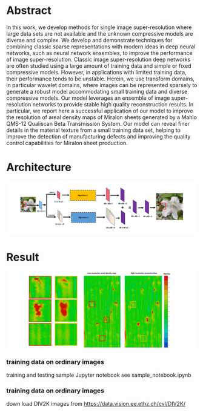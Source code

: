 # Abstract

In this work, we develop methods for single image super-resolution where large data sets are not available and the unknown compressive models are diverse and complex. We develop and demonstrate techniques for combining classic sparse representations with modern ideas in deep neural networks, such as neural network ensembles, to improve the performance of image super-resolution. Classic image super-resolution deep networks are often studied using a large amount of training data and simple or fixed compressive models. However, in applications with limited training data, their performance tends to be unstable. Herein, we use transform domains, in particular wavelet domains, where images can be represented sparsely to generate a robust model accommodating small training data and diverse compressive models. Our model leverages an ensemble of image super-resolution networks to provide stable high quality reconstruction results. In particular, we report here a successful application of our model to improve the resolution of areal density maps of Miralon sheets generated by a Mahlo QMS-12 Qualiscan Beta Transmission System. Our model can reveal finer details in the material texture from a small training data set, helping to improve the detection of manufacturing defects and improving the quality control capabilities for Miralon sheet production.  

# Architecture
![The architecture for the ensemble method in both the space domain and the wavelet transform domain. Two algorithms are performed on the space representation and the multi-channel wavelet representation separately. Then the outcomes are combined by element-wise addition. Finally, the output is refined by an extra convolutional layer.](frame.png)

# Result
![Reconstructed beta transmission areal density maps by the proposed algorithm for Miralon sheets from the production line. Details for uneven density distribution are recovered.](miralon_result.png)


### training data on ordinary images
training and testing sample Jupyter notebook see sample_notebook.ipynb
### training data on ordinary images
down load DIV2K images from https://data.vision.ee.ethz.ch/cvl/DIV2K/
